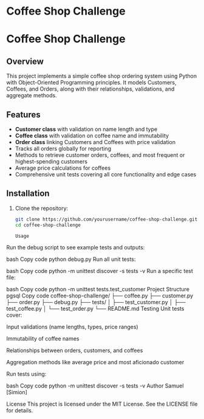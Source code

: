 # Coffee Shop Challenge
# Coffee Shop Challenge

## Overview
This project implements a simple coffee shop ordering system using Python with Object-Oriented Programming principles. It models Customers, Coffees, and Orders, along with their relationships, validations, and aggregate methods.

## Features
- **Customer class** with validation on name length and type
- **Coffee class** with validation on coffee name and immutability
- **Order class** linking Customers and Coffees with price validation
- Tracks all orders globally for reporting
- Methods to retrieve customer orders, coffees, and most frequent or highest-spending customers
- Average price calculations for coffees
- Comprehensive unit tests covering all core functionality and edge cases

## Installation
1. Clone the repository:
   ```bash
   git clone https://github.com/yourusername/coffee-shop-challenge.git
   cd coffee-shop-challenge

   Usage
Run the debug script to see example tests and outputs:

bash
Copy code
python debug.py
Run all unit tests:

bash
Copy code
python -m unittest discover -s tests -v
Run a specific test file:

bash
Copy code
python -m unittest tests.test_customer
Project Structure
pgsql
Copy code
coffee-shop-challenge/
├── coffee.py
├── customer.py
├── order.py
├── debug.py
├── tests/
│   ├── test_customer.py
│   ├── test_coffee.py
│   └── test_order.py
└── README.md
Testing
Unit tests cover:

Input validations (name lengths, types, price ranges)

Immutability of coffee names

Relationships between orders, customers, and coffees

Aggregation methods like average price and most aficionado customer

Run tests using:

bash
Copy code
python -m unittest discover -s tests -v
Author
Samuel [Simion]

License
This project is licensed under the MIT License. See the LICENSE file for details.



